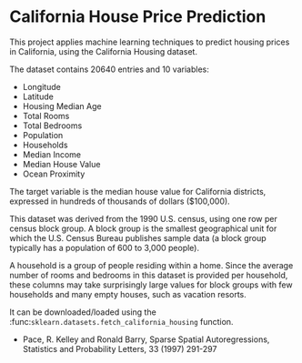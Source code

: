 # California House Price Prediction
This project applies machine learning techniques to predict housing prices in California, using the California Housing dataset.

The dataset contains 20640 entries and 10 variables:

 - Longitude
 - Latitude
 - Housing Median Age
 - Total Rooms
 - Total Bedrooms
 - Population
 - Households
 - Median Income
 - Median House Value
 - Ocean Proximity


The target variable is the median house value for California districts, expressed in hundreds of thousands of dollars ($100,000).

This dataset was derived from the 1990 U.S. census, using one row per census block group. A block group is the smallest geographical unit for which the U.S. Census Bureau publishes sample data (a block group typically has a population of 600 to 3,000 people).

A household is a group of people residing within a home. Since the average number of rooms and bedrooms in this dataset is provided per household, these columns may take surprisingly large values for block groups with few households and many empty houses, such as vacation resorts.

It can be downloaded/loaded using the :func:`sklearn.datasets.fetch_california_housing` function.

- Pace, R. Kelley and Ronald Barry, Sparse Spatial Autoregressions, Statistics and Probability Letters, 33 (1997) 291-297
